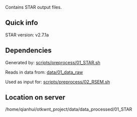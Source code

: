 Contains STAR output files. 

## Quick info 

STAR version: v2.7.1a

## Dependencies

Generated by: [scripts/preprocess/01_STAR.sh](https://github.com/harmstonlab/otkwnt_project/blob/main/scripts/preprocess/01_STAR.sh)

Reads in data from: [data/01_data_raw]([data/data_raw](https://github.com/harmstonlab/otkwnt_project/tree/main/data/01_data_raw))

Used as input for: [scripts/preprocess/02_RSEM.sh](https://github.com/harmstonlab/otkwnt_project/blob/main/scripts/preprocess/02_RSEM.sh)

## Location on server

/home/qianhui/otkwnt_project/data/data_processed/01_STAR
